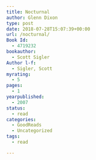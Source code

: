 ```yaml
---
title: Nocturnal
author: Glenn Dixon
type: post
date: 2018-07-28T15:07:39+00:00
url: /nocturnal/
Book Id:
  - 4719232
bookauthor:
  - Scott Sigler
Author l-f:
  - Sigler, Scott
myrating:
  - 5
pages:
  - 1
yearpublished:
  - 2007
status:
  - read
categories:
  - GoodReads
  - Uncategorized
tags:
  - read

---
```

